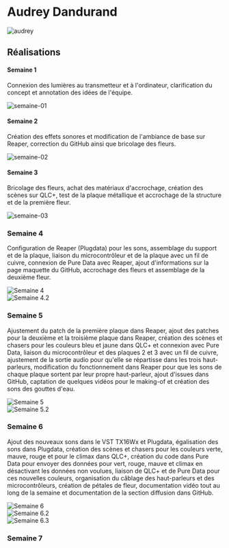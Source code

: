 # Audrey Dandurand

![audrey](https://github.com/user-attachments/assets/232ef319-e786-40d9-ae43-4acfa4378a5a)

## Réalisations

#### Semaine 1

Connexion des lumières au transmetteur et à l'ordinateur, clarification du concept et annotation des idées de l'équipe.

![semaine-01](https://github.com/user-attachments/assets/00c3c77a-391a-410e-92f0-ecbbac9b4fdd)

#### Semaine 2

Création des effets sonores et modification de l'ambiance de base sur Reaper, correction du GitHub ainsi que bricolage des fleurs.

![semaine-02](https://github.com/user-attachments/assets/0a13c916-52e8-4f10-a5f3-fd0a251e64a4)

#### Semaine 3

Bricolage des fleurs, achat des matériaux d'accrochage, création des scènes sur QLC+, test de la plaque métallique et accrochage de la structure et de la première fleur.

![semaine-03](https://github.com/user-attachments/assets/cb36fa53-a55d-4778-9f5d-21d1128a90c9)

### Semaine 4  

Configuration de Reaper (Plugdata) pour les sons, assemblage du support et de la plaque, liaison du microcontrôleur et de la plaque avec un fil de cuivre, connexion de Pure Data avec Reaper, ajout d'informations sur la page maquette du GitHub, accrochage des fleurs et assemblage de la deuxième fleur.  

![Semaine 4](https://github.com/user-attachments/assets/10a03411-cfc7-4522-be77-07f1f3928492)  
![Semaine 4.2](https://github.com/user-attachments/assets/700cbc6e-d66f-4c7d-b959-2c0923b32cdd)  

### Semaine 5  

Ajustement du patch de la première plaque dans Reaper, ajout des patches pour la deuxième et la troisième plaque dans Reaper, création des scènes et chasers pour les couleurs bleu et jaune dans QLC+ et connexion avec Pure Data, liaison du microcontrôleur et des plaques 2 et 3 avec un fil de cuivre, ajustement de la sortie audio pour qu'elle se répartisse dans les trois haut-parleurs, modification du fonctionnement dans Reaper pour que les sons de chaque plaque sortent par leur propre haut-parleur, ajout d'issues dans GitHub, captation de quelques vidéos pour le making-of et création des sons des gouttes d'eau.  

![Semaine 5](https://github.com/user-attachments/assets/fc28713d-1fa3-4ae8-9854-a6f71b81a0a6)  
![Semaine 5.2](https://github.com/user-attachments/assets/034a706e-b7da-4f0e-b42d-28585b8b0d7b)  

### Semaine 6  

Ajout des nouveaux sons dans le VST TX16Wx et Plugdata, égalisation des sons dans Plugdata, création des scènes et chasers pour les couleurs verte, mauve, rouge et pour le climax dans QLC+, création du code dans Pure Data pour envoyer des données pour vert, rouge, mauve et climax en désactivant les données non voulues, liaison de QLC+ et de Pure Data pour ces nouvelles couleurs, organisation du câblage des haut-parleurs et des microcontrôleurs, création de pétales de fleur, documentation vidéo tout au long de la semaine et documentation de la section diffusion dans GitHub.  

![Semaine 6](https://github.com/user-attachments/assets/5e538837-fd1d-4f75-ba75-6f9993bf559b)  
![Semaine 6.2](https://github.com/user-attachments/assets/e1751336-dac9-48d6-90ac-130d052cd429)  
![Semaine 6.3](https://github.com/user-attachments/assets/a6069540-de0c-4394-b5fa-02484e10f0c5)  

### Semaine 7  








